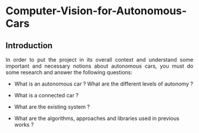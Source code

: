 # Computer-Vision-for-Autonomous-Cars

## Introduction

<p align='justify'> In order to put the project in its overall context and understand some important and necessary notions about autonomous cars, you must do some research and answer the following questions:</p>

* What is an autonomous car ? What are the different levels of autonomy ?

* What is a connected car ?

* What are the existing system ? 

* What are the algorithms, approaches and libraries used in previous works ?
